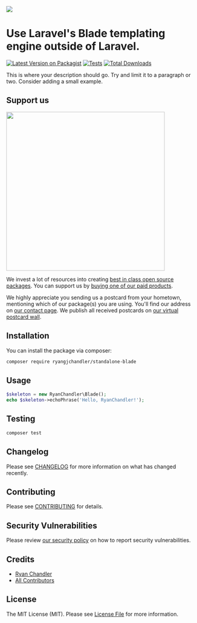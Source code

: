 
[<img src="https://github-ads.s3.eu-central-1.amazonaws.com/support-ukraine.svg?t=1" />](https://supportukrainenow.org)

# Use Laravel's Blade templating engine outside of Laravel.

[![Latest Version on Packagist](https://img.shields.io/packagist/v/ryangjchandler/standalone-blade.svg?style=flat-square)](https://packagist.org/packages/ryangjchandler/standalone-blade)
[![Tests](https://github.com/ryangjchandler/standalone-blade/actions/workflows/run-tests.yml/badge.svg?branch=main)](https://github.com/ryangjchandler/standalone-blade/actions/workflows/run-tests.yml)
[![Total Downloads](https://img.shields.io/packagist/dt/ryangjchandler/standalone-blade.svg?style=flat-square)](https://packagist.org/packages/ryangjchandler/standalone-blade)

This is where your description should go. Try and limit it to a paragraph or two. Consider adding a small example.

## Support us

[<img src="https://github-ads.s3.eu-central-1.amazonaws.com/standalone-blade.jpg?t=1" width="419px" />](https://spatie.be/github-ad-click/standalone-blade)

We invest a lot of resources into creating [best in class open source packages](https://spatie.be/open-source). You can support us by [buying one of our paid products](https://spatie.be/open-source/support-us).

We highly appreciate you sending us a postcard from your hometown, mentioning which of our package(s) you are using. You'll find our address on [our contact page](https://spatie.be/about-us). We publish all received postcards on [our virtual postcard wall](https://spatie.be/open-source/postcards).

## Installation

You can install the package via composer:

```bash
composer require ryangjchandler/standalone-blade
```

## Usage

```php
$skeleton = new RyanChandler\Blade();
echo $skeleton->echoPhrase('Hello, RyanChandler!');
```

## Testing

```bash
composer test
```

## Changelog

Please see [CHANGELOG](CHANGELOG.md) for more information on what has changed recently.

## Contributing

Please see [CONTRIBUTING](https://github.com/spatie/.github/blob/main/CONTRIBUTING.md) for details.

## Security Vulnerabilities

Please review [our security policy](../../security/policy) on how to report security vulnerabilities.

## Credits

- [Ryan Chandler](https://github.com/ryangjchandler)
- [All Contributors](../../contributors)

## License

The MIT License (MIT). Please see [License File](LICENSE.md) for more information.
